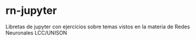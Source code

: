 # rn-jupyter
Libretas de jupyter con ejercicios sobre temas vistos en la materia de Redes Neuronales LCC/UNISON

